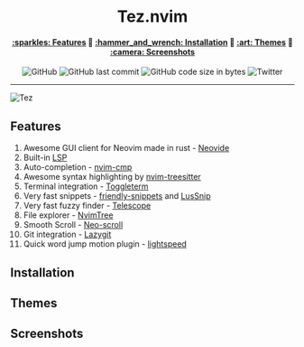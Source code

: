 <h1 align="center">Tez.nvim</h1>
 
<h4 align="center">
 <a href="#fea">:sparkles: Features</a> 🔸
 <a href="#install">:hammer_and_wrench: Installation</a> 🔸
 <a href="#theme">:art: Themes</a> 🔸
 <a href="#camera">:camera: Screenshots</a>
</h4>
<div align="center">
 <img alt="GitHub" src="https://img.shields.io/github/license/nishu-murmu/Tez.nvim">
 <img alt="GitHub last commit" src="https://img.shields.io/github/last-commit/nishu-murmu/Tez.nvim">
 <img alt="GitHub code size in bytes" src="https://img.shields.io/github/languages/code-size/nishu-murmu/Tez.nvim">
 <img alt="Twitter" src="https://img.shields.io/twitter/url?url=https%3A%2F%2Ftwitter.com%2F_Gliches_" />
</div>

---

![Tez](https://github.com/nishu-murmu/Tez.nvim/blob/main/assests/Tez.nvim.png)

<a id="fea"></a>
## Features
1. Awesome GUI client for Neovim made in rust - [Neovide](https://github.com/Kethku/neovide)
2. Built-in [LSP](https://github.com/neovim/nvim-lspconfig)
3. Auto-completion - [nvim-cmp](https://github.com/hrsh7th/nvim-cmp)
4. Awesome syntax highlighting by [nvim-treesitter](https://github.com/nvim-treesitter/nvim-treesitter)
5. Terminal integration - [Toggleterm](https://github.com/akinsho/nvim-toggleterm.lua)
6. Very fast snippets - [friendly-snippets](https://github.com/rafamadriz/friendly-snippets) and [LusSnip](https://github.com/L3MON4D3/LuaSnip)
7. Very fast fuzzy finder - [Telescope](https://github.com/nvim-telescope/telescope.nvim)
8. File explorer - [NvimTree](https://github.com/kyazdani42/nvim-tree.lua)
9. Smooth Scroll - [Neo-scroll](https://github.com/karb94/neoscroll.nvim)
10. Git integration - [Lazygit](https://github.com/kdheepak/lazygit.nvim)
11. Quick word jump motion plugin - [lightspeed](https://github.com/ggandor/lightspeed.nvim)

<a id="install"></a>
## Installation

<a id="theme"></a>
## Themes

<a id="camera"></a>
## Screenshots
